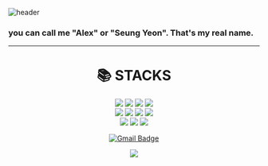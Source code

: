 ![header](https://capsule-render.vercel.app/api?type=wave&color=auto&height=300&section=header&text=StrongCatWill&fontSize=90)
### you can call me "Alex" or "Seung Yeon". That's my real name. 

---

  <div align=center>
<h1>📚 STACKS</h1><div>
 <img src="https://img.shields.io/badge/java-007396?style=for-the-badge&logo=java&logoColor=white"> 
 <img src="https://img.shields.io/badge/python-3776AB?style=for-the-badge&logo=python&logoColor=white"> 
 <img src="https://img.shields.io/badge/html5-E34F26?style=for-the-badge&logo=html5&logoColor=white"> 
 <img src="https://img.shields.io/badge/css-1572B6?style=for-the-badge&logo=css3&logoColor=white">  
<br>

<img src="https://img.shields.io/badge/Notion-3178C6?style=flat&logo=Notion&logoColor=white"/>
<img src="https://img.shields.io/badge/linux-FCC624?style=for-the-badge&logo=linux&logoColor=black">
<img src="https://img.shields.io/badge/mysql-4479A1?style=for-the-badge&logo=mysql&logoColor=white"> 
<img src="https://img.shields.io/badge/bootstrap-7952B3?style=for-the-badge&logo=bootstrap&logoColor=white">
<br>
	
<img src="https://img.shields.io/badge/github-181717?style=for-the-badge&logo=github&logoColor=white">
<img src="https://img.shields.io/badge/git-F05032?style=for-the-badge&logo=git&logoColor=white">
<img src="https://img.shields.io/badge/fontawesome-339AF0?style=for-the-badge&logo=fontawesome&logoColor=white">
<br>

	
[![Gmail Badge](https://img.shields.io/badge/Gmail-d14836?style=flat-square&logo=Gmail&logoColor=white&link=mailto:ssyysskywalker@gmail.com)](ssyysskywalker@gmail.com)
	
</div>
	
<div align=center>
<picture>
<source 
  srcset="https://github-readme-stats.vercel.app/api?[StrongCatWill](https://github.com/StrongCatWill)=anuraghazra&show_icons=true&theme=dark"
  media="(prefers-color-scheme: dracula)"
/>
<source
  srcset="https://github-readme-stats.vercel.app/api?[StrongCatWill](https://github.com/StrongCatWill)=anuraghazra&show_icons=true"
  media="(prefers-color-scheme: light), (prefers-color-scheme: no-preference)"
/>
<img src="https://github-readme-stats.vercel.app/api?[StrongCatWill](https://github.com/StrongCatWill)=anuraghazra&show_icons=true" />
</picture>
</div>
